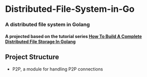 # Distributed-File-System-in-Go

### A distributed file system in Golang

#### A projected based on the tutorial series [How To Build A Complete Distributed File Storage In Golang](https://www.youtube.com/watch?v=bymQakvTY40)

## Project Structure

- P2P, a module for handling P2P connections
